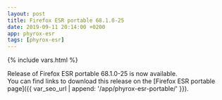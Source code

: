 ```yaml
---
layout: post
title: Firefox ESR portable 68.1.0-25
date: 2019-09-11 20:14:00 +0200
app: phyrox-esr
tags: [phyrox-esr]
---
```

{% include vars.html %}

Release of Firefox ESR portable 68.1.0-25 is now available.<br />
You can find links to download this release on the [Firefox ESR portable page]({{ var_seo_url | append: '/app/phyrox-esr-portable/' }}).